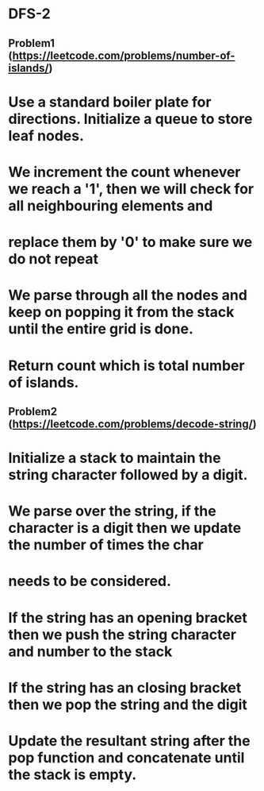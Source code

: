 # DFS-2

## Problem1 (https://leetcode.com/problems/number-of-islands/)

# Use a standard boiler plate for directions. Initialize a queue to store leaf nodes. 
# We increment the count whenever we reach a '1', then we will check for all neighbouring elements and
# replace them by '0' to make sure we do not repeat
# We parse through all the nodes and keep on popping it from the stack until the entire grid is done.
# Return count which is total number of islands.

## Problem2 (https://leetcode.com/problems/decode-string/)

# Initialize a stack to maintain the string character followed by a digit.
# We parse over the string, if the character is a digit then we update the number of times the char 
# needs to be considered.
# If the string has an opening bracket then we push the string character and number to the stack
# If the string has an closing bracket then we pop the string and the digit
# Update the resultant string after the pop function and concatenate until the stack is empty. 